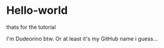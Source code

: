 # Hello-world
thats for the tutorial

I'm Dudeorino btw. Or at least it's my GitHub name i guess...
